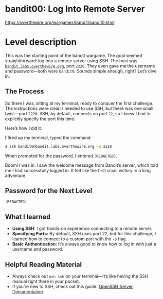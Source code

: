 # bandit00: Log Into Remote Server

https://overthewire.org/wargames/bandit/bandit0.html

# Level description

This was the starting point of the bandit wargame. The goal seemed straightforward: log into a remote server using SSH. The host was [`bandit.labs.overthewire.org`](http://bandit.labs.overthewire.org), port `2220`. They even gave me the username and password—both were `bandit0`. Sounds simple enough, right? Let’s dive in.

## The Process

So there I was, sitting at my terminal, ready to conquer the first challenge. The instructions were clear: I needed to use SSH, but there was one small twist—port `2220`. SSH, by default, connects on port `22`, so I knew I had to explicitly specify the port this time.

Here’s how I did it:

I fired up my terminal, typed the command:

```bash
$ ssh bandit0@bandit.labs.overthewire.org -p 2220
```

When prompted for the password, I entered `[REDACTED]`.

Boom! I was in. I saw the welcome message from Bandit’s server, which told me I had successfully logged in. It felt like the first small victory in a long adventure.

## Password for the Next Level

`[REDACTED]`

## What I learned

- **Using SSH:** I got hands-on experience connecting to a remote server.
- **Specifying Ports:** By default, SSH uses port 22, but for this challenge, I learned how to connect to a custom port with the `-p` flag.
- **Basic Authentication:** It’s always good to know how to log in with just a username and password.

## Helpful Reading Material

- Always check out `man ssh` on your terminal—It’s like having the SSH manual right there in your pocket.
- If you’re new to SSH, check out this guide: [OpenSSH Server Documentation](https://ubuntu.com/server/docs/openssh-server)
